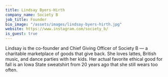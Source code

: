 ```yaml
---
title: Lindsay Byers-Hirth
company_name: Society B
job_title: Founder
bio_image: "/assets/images/lindsay-byers-hirth.jpg"
website: https://www.instagram.com/society_b/
is_guest: true
---
```


Lindsay is the co-founder and Chief Giving Officer of Society B — a charitable marketplace of goods that give back. She loves lattes, British music, and dance parties with her kids. Her actual favorite ethical good for fall is an Iowa State sweatshirt from 20 years ago that she still wears too often.
